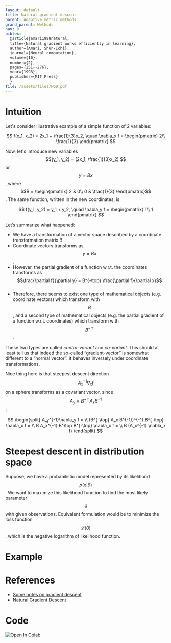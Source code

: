 ```yaml
---
layout: default
title: Natural gradient descent
parent: Adaptive metric methods
grand_parent: Methods
nav: 3
bibtex: |
  @article{amari1998natural,
  title={Natural gradient works efficiently in learning},
  author={Amari, Shun-Ichi},
  journal={Neural computation},
  volume={10},
  number={2},
  pages={251--276},
  year={1998},
  publisher={MIT Press}
  }
file: /assets/files/NGD.pdf
---
```

# Intuition
Let's consider illustrative example of a simple function of 2 variables:

$$
f(x_1, x_2) = 2x_1 + \frac{1}{3}x_2, \quad \nabla_x f = \begin{pmatrix} 2\\ \frac{1}{3} \end{pmatrix}
$$

Now, let's introduce new variables $$(y_1, y_2) = (2x_1, \frac{1}{3}x_2) $$ or $$y = Bx$$, where $$B = \begin{pmatrix} 2 & 0\\ 0 & \frac{1}{3} \end{pmatrix}$$. The same function, written in the new coordinates, is

$$
f(y_1, y_2) = y_1 + y_2, \quad \nabla_y f = \begin{pmatrix} 1\\ 1 \end{pmatrix}
$$

Let’s summarize what happened:
* We have a transformation of a vector space described by a coordinate transformation matrix B.
* Coordinate vectors transforms as $$y = Bx$$.
* However, the partial gradient of a function w.r.t. the
coordinates transforms as $$\frac{\partial f}{\partial y} = B^{-\top} \frac{\partial f}{\partial x}$$.
* Therefore, there seems to exist one type of mathematical objects (e.g. coordinate vectors) which transform with $$B$$, and a second type of mathematical objects (e.g. the partial gradient of a function w.r.t. coordinates) which transform with $$B^{-\top}$$.

These two types are called *contra-variant* and *co-variant*. This should at least tell us that indeed the so-called “gradient-vector” is somewhat different to a “normal vector”: it behaves inversely under coordinate transformations.

Nice thing here is that steepest descent direction $$A_x^{-1}\nabla_x f$$ on a sphere transforms as a covariant vector, since $$A_y = B^{-\top} A_x B^{-1}$$:

$$
\begin{split}
A_y^{-1}\nabla_y f = \\
(B^{-\top} A_x B^{-1})^{-1} B^{-\top} \nabla_x f = \\
B A_x^{-1} B^\top B^{-\top} \nabla_x f = \\
B (A_x^{-1} \nabla_x f)
\end{split}
$$

# Steepest descent in distribution space

Suppose, we have a probabilistic model represented by its likelihood $$p(x \vert \theta) $$. We want to maximize this likelihood function to find the most likely parameter $$\theta$$ with given observations. Equivalent formulation would be to minimize the loss function $$\mathcal{L}(\theta)$$, which is the negative logarithm of likelihood function.

# Example


# References
* [Some notes on gradient descent](https://ipvs.informatik.uni-stuttgart.de/mlr/marc/notes/gradientDescent.pdf)
* [Natural Gradient Descent](https://wiseodd.github.io/techblog/2018/03/14/natural-gradient/)

# Code
[![Open In Colab](https://colab.research.google.com/assets/colab-badge.svg#button)](https://colab.research.google.com/github/MerkulovDaniil/optim/blob/master/assets/Notebooks/NGD.ipynb)
